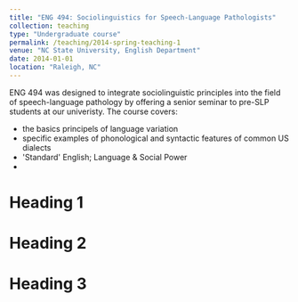 ```yaml
---
title: "ENG 494: Sociolinguistics for Speech-Language Pathologists"
collection: teaching
type: "Undergraduate course"
permalink: /teaching/2014-spring-teaching-1
venue: "NC State University, English Department"
date: 2014-01-01
location: "Raleigh, NC"
---
```


ENG 494 was designed to integrate sociolinguistic principles into the field of speech-language pathology by offering a senior seminar to pre-SLP students at our univeristy.  The course covers:
  * the basics principels of language variation
  * specific examples of phonological and syntactic features of common US dialects
  * 'Standard' English; Language & Social Power
  * 

Heading 1
======

Heading 2
======

Heading 3
======

